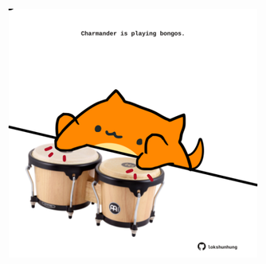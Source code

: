 <!-- built at 03/07/2023, 07:01:07 UTC -->
<p align="center">
  <img width="500" height="500" src="./ReadmeImage.svg">
</p>
